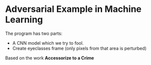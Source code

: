 # Adversarial Example in Machine Learning
The program has two parts:
- A CNN model which we try to fool.
- Create eyeclasses frame (only pixels from that area is perturbed)

Based on the work __Accessorize to a Crime__
